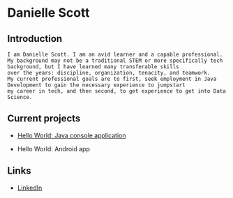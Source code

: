  
# Danielle Scott
    
## Introduction

    I am Danielle Scott. I am an avid learner and a capable professional.  
    My background may not be a traditional STEM or more specifically tech background, but I have learned many transferable skills  
    over the years: discipline, organization, tenacity, and teamwork.  
    My current professional goals are to first, seek employment in Java Development to gain the necessary experience to jumpstart  
    my career in tech, and then second, to get experience to get into Data Science.

## Current projects

 * [Hello World: Java console application](https://github.com/ddc-java-17/hello-world-TheDanielleScott)

 * Hello World: Android app

## Links

* [LinkedIn](https://www.linkedin.com/in/danielle-scott-7b94822a3/) 